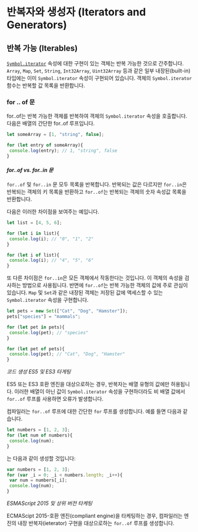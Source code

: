 # 반복자와 생성자 (Iterators and Generators)

## 반복 가능 (Iterables)

[`Symbol.iterator`](https://www.typescriptlang.org/docs/handbook/symbols.html#symboliterator) 속성에 대한 구현이 있는 객체는 반복 가능한 것으로 간주합니다. 
`Array`, `Map`, `Set`, `String`, `Int32Array`, `Uint32Array` 등과 같은 일부 내장된(built-in) 타입에는 이미 `Symbol.iterator` 속성이 구현되어 있습니다. 
객체의 `Symbol.iterator` 함수는 반복할 값 목록을 반환합니다.

### for .. of 문

for..of는 반복 가능한 객체를 반복하여 객체의 `Symbol.iterator` 속성을 호출합니다. 
다음은 배열의 간단한 for..of 루프입니다.

```ts
let someArray = [1, "string", false];

for (let entry of someArray){
 console.log(entry); // 1, "string", false
}
```

#### _for..of vs. for..in 문_

`for..of` 및 `for..in` 문 모두 목록을 반복합니다. 
반복되는 값은 다르지만 `for..in`은 반복되는 객체의 키 목록을 반환하고 `for..of`는 반복되는 객체의 숫자 속성값 목록을 반환합니다.

다음은 이러한 차이점을 보여주는 예입니다.

```ts
let list = [4, 5, 6];

for (let i in list){
 console.log(i); // "0", "1", "2"
}

for (let i of list){
 console.log(i); // "4", "5", "6"
}
```

또 다른 차이점은 `for..in`은 모든 객체에서 작동한다는 것입니다. 
이 객체의 속성을 검사하는 방법으로 사용됩니다. 
반면에 `for..of`는 반복 가능한 객체의 값에 주로 관심이 있습니다. 
`Map` 및 `Set`과 같은 내장된 객체는 저장된 값에 액세스할 수 있는 `Symbol.iterator` 속성을 구현합니다.

```ts
let pets = new Set(["Cat", "Dog", "Hamster"]);
pets["species"] = "mammals";

for (let pet in pets){
 console.log(pet); // "species"
}

for (let pet of pets){
 console.log(pet); // "Cat", "Dog", "Hamster"
}
```

_코드 생성_
_ES5 및 ES3 타게팅_


ES5 또는 ES3 호환 엔진을 대상으로하는 경우, 반복자는 배열 유형의 값에만 허용됩니다. 
이러한 배열이 아닌 값이 `Symbol.iterator` 속성을 구현하더라도 비 배열 값에서 `for..of` 루프를 사용하면 오류가 발생합니다.

컴파일러는 `for..of` 루프에 대한 간단한 `for` 루프를 생성합니다. 예를 들면 다음과 같습니다.

```ts
let numbers = [1, 2, 3];
for (let num of numbers){
 console.log(num);
}
```

는 다음과 같이 생성할 것입니다:
```ts
var numbers = [1, 2, 3];
for (var _i = 0; _i < numbers.length; _i++){
 var num = numbers[_i];
 console.log(num);
}
```

_ESMAScript 2015 및 상위 버전 타케팅_

ECMAScipt 2015-호환 엔진(compliant engine)을 타케팅하는 경우, 컴파일러는 엔진의 내장 반복자(ieterator) 구현을 대상으로하는 `for..of` 루프를 생성합니다.